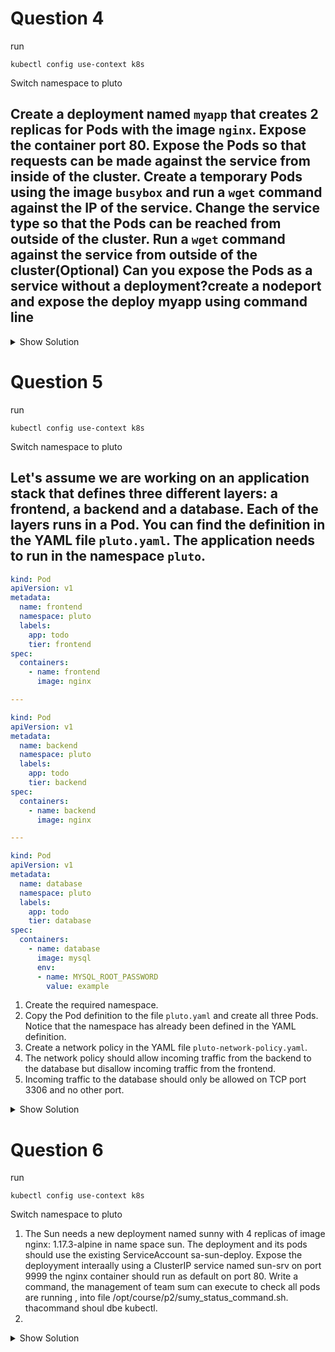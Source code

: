 # Question 4
run 
```
kubectl config use-context k8s
```
Switch namespace to pluto
<br>

## Create a deployment named `myapp` that creates 2 replicas for Pods with the image `nginx`. Expose the container port 80. Expose the Pods so that requests can be made against the service from inside of the cluster.  Create a temporary Pods using the image `busybox` and run a `wget` command against the IP of the service. Change the service type so that the Pods can be reached from outside of the cluster. Run a `wget` command against the service from outside of the cluster(Optional) Can you expose the Pods as a service without a deployment?create a nodeport and expose the deploy myapp using command line

<details><summary>Show Solution</summary>
<p>

Create a deployment with 2 replicas first. You should end up with one deployment and two Pods.

```bash
$ kubectl run myapp --image=nginx --restart=Always --replicas=2 --port=80
deployment.apps/myapp created
$ kubectl get deployments,pods
NAME                          DESIRED   CURRENT   UP-TO-DATE   AVAILABLE   AGE
deployment.extensions/myapp   2         2         2            2           59s

NAME                         READY   STATUS    RESTARTS   AGE
pod/myapp-7bc568bfdd-972wg   1/1     Running   0          59s
pod/myapp-7bc568bfdd-l5nmz   1/1     Running   0          59s
```

Expose the service with the type `ClusterIP` and the target port 80.

``` bash
$ kubectl expose deploy myapp --target-port=80
service/myapp exposed
$ kubectl get services
NAME         TYPE        CLUSTER-IP      EXTERNAL-IP   PORT(S)   AGE
myapp        ClusterIP   10.108.88.208   <none>        80/TCP    15s
```

Determine the cluster IP and use it for the `wget` command.

```bash
$ kubectl run tmp --image=busybox --restart=Never -it --rm -- wget -O- 10.108.88.208:80
Connecting to 10.108.88.208:80 (10.108.88.208:80)
<!DOCTYPE html>
<html>
<head>
<title>Welcome to nginx!</title>
<style>
    body {
        width: 35em;
        margin: 0 auto;
        font-family: Tahoma, Verdana, Arial, sans-serif;
    }
</style>
</head>
<body>
<h1>Welcome to nginx!</h1>
<p>If you see this page, the nginx web server is successfully installed and
working. Further configuration is required.</p>

<p>For online documentation and support please refer to
<a href="http://nginx.org/">nginx.org</a>.<br/>
Commercial support is available at
<a href="http://nginx.com/">nginx.com</a>.</p>

<p><em>Thank you for using nginx.</em></p>
</body>
</html>
-                    100% |********************************|   612  0:00:00 ETA
pod "tmp" deleted
```

Turn the type of the service into `NodePort` to expose it outside of the cluster. Now, the service should expose a port in the 30000 range.

```bash
$ kubectl edit service myapp
...
spec:
  type: NodePort
...

kubectl get services
NAME         TYPE        CLUSTER-IP      EXTERNAL-IP   PORT(S)        AGE
myapp        NodePort    10.108.88.208   <none>        80:30441/TCP   3m
```

Run a `wget` or `curl` command against the service using port `30441`. 

```bash
$ wget -O- localhost:30441
--2019-05-10 16:32:35--  http://localhost:30441/
Resolving localhost (localhost)... ::1, 127.0.0.1
Connecting to localhost (localhost)|::1|:30441... connected.
HTTP request sent, awaiting response... 200 OK
Length: 612 [text/html]
Saving to: ‘STDOUT’

-                                          0%[                                                                                   ]       0  --.-KB/s               <!DOCTYPE html>
<html>
<head>
<title>Welcome to nginx!</title>
<style>
    body {
        width: 35em;
        margin: 0 auto;
        font-family: Tahoma, Verdana, Arial, sans-serif;
    }
</style>
</head>
<body>
<h1>Welcome to nginx!</h1>
<p>If you see this page, the nginx web server is successfully installed and
working. Further configuration is required.</p>

<p>For online documentation and support please refer to
<a href="http://nginx.org/">nginx.org</a>.<br/>
Commercial support is available at
<a href="http://nginx.com/">nginx.com</a>.</p>

<p><em>Thank you for using nginx.</em></p>
</body>
</html>
-                                        100%[==================================================================================>]     612  --.-KB/s    in 0s

2019-05-10 16:32:35 (24.3 MB/s) - written to stdout [612/612]
```
k expose deploy sunny --type NodePort --port 9367 --target-port 80 --name sun-service2 -n sun

</p>
</details>



# Question 5

run 
```
kubectl config use-context k8s
```
Switch namespace to pluto
<br>


## Let's assume we are working on an application stack that defines three different layers: a frontend, a backend and a database. Each of the layers runs in a Pod. You can find the definition in the YAML file `pluto.yaml`. The application needs to run in the namespace `pluto`.

```yaml
kind: Pod
apiVersion: v1
metadata:
  name: frontend
  namespace: pluto
  labels:
    app: todo
    tier: frontend
spec:
  containers:
    - name: frontend
      image: nginx

---

kind: Pod
apiVersion: v1
metadata:
  name: backend
  namespace: pluto
  labels:
    app: todo
    tier: backend
spec:
  containers:
    - name: backend
      image: nginx

---

kind: Pod
apiVersion: v1
metadata:
  name: database
  namespace: pluto
  labels:
    app: todo
    tier: database
spec:
  containers:
    - name: database
      image: mysql
      env:
      - name: MYSQL_ROOT_PASSWORD
        value: example
```

1. Create the required namespace.
2. Copy the Pod definition to the file `pluto.yaml` and create all three Pods. Notice that the namespace has already been defined in the YAML definition.
3. Create a network policy in the YAML file `pluto-network-policy.yaml`.
4. The network policy should allow incoming traffic from the backend to the database but disallow incoming traffic from the frontend.
5. Incoming traffic to the database should only be allowed on TCP port 3306 and no other port.

<details><summary>Show Solution</summary>
<p>

Create the namespace 

```bash
$ kubectl create namespace pluto
namespace/pluto created

$ vim pluto.yaml
$ kubectl create -f pluto.yaml
pod/frontend created
pod/backend created
pod/database created

$ kubectl get pods --namespace pluto
NAME       READY   STATUS    RESTARTS   AGE
backend    1/1     Running   0          22s
database   1/1     Running   0          22s
frontend   1/1     Running   0          22s
```

The following definition ensure that all rules are fulfilled.

```yaml
apiVersion: networking.k8s.io/v1
kind: NetworkPolicy
metadata:
  name: pluto-network-policy
  namespace: pluto
spec:
  podSelector:
    matchLabels:
      app: todo
      tier: database
  policyTypes:
  - Ingress
  - Egress
  ingress:
  - from:
    - podSelector:
        matchLabels:
          app: todo
          tier: backend
    ports:
    - protocol: TCP
      port: 3306
```

Create the network policy.

```bash
$ vim pluto-network-policy.yaml
$ kubectl create -f pluto-network-policy.yaml
$ kubectl get networkpolicy --namespace pluto
NAME                       POD-SELECTOR             AGE
pluto-network-policy   app=todo,tier=database   5s
```

</p>
</details>

# Question 6
run 
```
kubectl config use-context k8s
```
Switch namespace to pluto
<br>


1. The Sun needs a new deployment named sunny with 4 replicas of image nginx: 1.17.3-alpine in name space sun. The deployment and its pods should use the existing ServiceAccount sa-sun-deploy.
Expose the deployyment interaally using a ClusterIP service named sun-srv on port 9999 the nginx container should run as default on port 80. Write a command, the management of team sum can execute to check all pods are running , into file /opt/course/p2/sumy_status_command.sh. thacommand shoul dbe kubectl. 
2. 
<details><summary>Show Solution</summary>
<p>

Create the namespace 

```bash
$ kubectl create namespace pluto
namespace/pluto created

$ vim pluto.yaml
$ kubectl create -f pluto.yaml
pod/frontend created
pod/backend created
pod/database created

$ kubectl get pods --namespace pluto
NAME       READY   STATUS    RESTARTS   AGE
backend    1/1     Running   0          22s
database   1/1     Running   0          22s
frontend   1/1     Running   0          22s
```

The following definition ensure that all rules are fulfilled.

```yaml
apiVersion: networking.k8s.io/v1
kind: NetworkPolicy
metadata:
  name: pluto-network-policy
  namespace: pluto
spec:
  podSelector:
    matchLabels:
      app: todo
      tier: database
  policyTypes:
  - Ingress
  - Egress
  ingress:
  - from:
    - podSelector:
        matchLabels:
          app: todo
          tier: backend
    ports:
    - protocol: TCP
      port: 3306
```

Create the network policy.

```bash
$ vim pluto-network-policy.yaml
$ kubectl create -f pluto-network-policy.yaml
$ kubectl get networkpolicy --namespace pluto
NAME                       POD-SELECTOR             AGE
pluto-network-policy   app=todo,tier=database   5s
```

</p>
</details>
